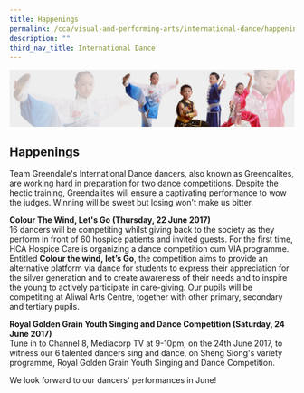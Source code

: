 ```yaml
---
title: Happenings
permalink: /cca/visual-and-performing-arts/international-dance/happenings/
description: ""
third_nav_title: International Dance
---
```

![](/images/About%20Us/subbanner3.jpg)

## **Happenings**

Team Greendale's International Dance dancers, also known as Greendalites, are working hard in preparation for two dance competitions. Despite the hectic training, Greendalites will ensure a captivating performance to wow the judges. Winning will be sweet but losing won't make us bitter.

  

  

**Colour The Wind, Let's Go (Thursday, 22 June 2017)**<br>
16 dancers will be competiting whilst giving back to the society as they perform in front of 60 hospice patients and invited guests. For the first time, HCA Hospice Care is organizing a dance competition cum VIA programme. Entitled **Colour the wind, let’s Go**, the competition aims to provide an alternative platform via dance for students to express their appreciation for the silver generation and to create awareness of their needs and to inspire the young to actively participate in care-giving. Our pupils will be competiting at Aliwal Arts Centre, together with other primary, secondary and tertiary pupils.

  

  

**Royal Golden Grain Youth Singing and Dance Competition (Saturday, 24 June 2017)**<br>
Tune in to Channel 8, Mediacorp TV at 9-10pm, on the 24th June 2017, to witness our 6 talented dancers sing and dance, on Sheng Siong's variety programme, Royal Golden Grain Youth Singing and Dance Competition.

  

We look forward to our dancers' performances in June!